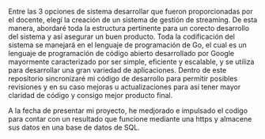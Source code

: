 Entre las 3 opciones de sistema desarrollar que fueron proporcionadas por el docente, elegí la creación de un sistema de gestión de streaming.
De esta manera, abordaré toda la estructura pertinente para un corecto desarrollo del sistema y así asegurar un buen producto.
Toda la codificación del sistema se manejará en el lenguaje de programación de Go, el cual es un lenguaje de programación de código abierto 
desarrollado por Google mayormente caracterizado por ser simple, eficiente y escalable, y se utiliza para desarrollar una gran variedad de aplicaciones. 
Dentro de este repositorio sincronizaré mi código de desarrollo para permitir posibles revisiones y en su caso mejoras u actualizaciones para así tener
mayor claridad de código y consigo mejor producto final.

A la fecha de presentar mi proyecto, he medjorado e impulsado el codigo para contar con un resultado que funcione mediante una https y almacene sus 
datos en una base de datos de SQL.
